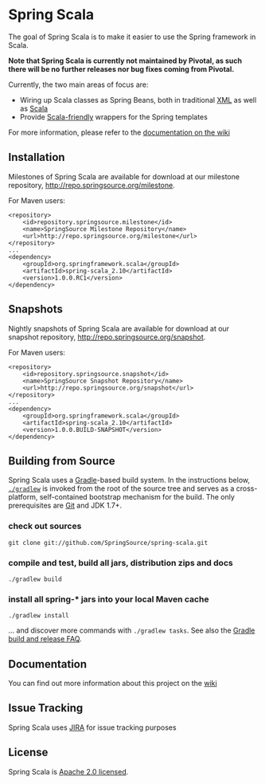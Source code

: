 # Spring Scala

The goal of Spring Scala is to make it easier to use the Spring framework in Scala.

**Note that Spring Scala is currently not maintained by Pivotal, as such there will be no further releases nor bug fixes coming from Pivotal.**

Currently, the two main areas of focus are:

* Wiring up Scala classes as Spring Beans, both in traditional [XML](https://github.com/SpringSource/spring-scala/wiki/Defining-Scala-Beans-in-Spring-XML) as well as [Scala](https://github.com/SpringSource/spring-scala/wiki/Functional-Bean-Configuration)
* Provide [Scala-friendly](https://github.com/SpringSource/spring-scala/wiki/Using-Spring-Templates-in-Scala) wrappers for the Spring templates

For more information, please refer to the [documentation on the wiki](https://github.com/SpringSource/spring-scala/wiki)

## Installation

Milestones of Spring Scala are available for download at our milestone repository, http://repo.springsource.org/milestone.

For Maven users:

    <repository>
        <id>repository.springsource.milestone</id>
        <name>SpringSource Milestone Repository</name>
        <url>http://repo.springsource.org/milestone</url>
    </repository>
    ...
    <dependency>
        <groupId>org.springframework.scala</groupId>
        <artifactId>spring-scala_2.10</artifactId>
        <version>1.0.0.RC1</version>
    </dependency>
    
## Snapshots

Nightly snapshots of Spring Scala are available for download at our snapshot repository, http://repo.springsource.org/snapshot.

For Maven users:

    <repository>
        <id>repository.springsource.snapshot</id>
        <name>SpringSource Snapshot Repository</name>
        <url>http://repo.springsource.org/snapshot</url>
    </repository>
    ...
    <dependency>
        <groupId>org.springframework.scala</groupId>
        <artifactId>spring-scala_2.10</artifactId>
        <version>1.0.0.BUILD-SNAPSHOT</version>
    </dependency>

## Building from Source

Spring Scala uses a [Gradle](http://gradle.org)-based build system.
In the instructions below, [`./gradlew`](http://vimeo.com/34436402) is invoked from the root of the source tree and serves as a cross-platform, self-contained bootstrap mechanism for the build.
The only prerequisites are [Git](http://help.github.com/set-up-git-redirect) and JDK 1.7+.

### check out sources
`git clone git://github.com/SpringSource/spring-scala.git`

### compile and test, build all jars, distribution zips and docs
`./gradlew build`

### install all spring-\* jars into your local Maven cache
`./gradlew install`

... and discover more commands with `./gradlew tasks`. See also the [Gradle build and release FAQ](https://github.com/SpringSource/spring-framework/wiki/Gradle-build-and-release-FAQ).

## Documentation

You can find out more information about this project on the [wiki](https://github.com/SpringSource/spring-scala/wiki)

## Issue Tracking

Spring Scala uses [JIRA](https://jira.springsource.org/browse/SCALA) for issue tracking purposes

## License

Spring Scala is [Apache 2.0 licensed](http://www.apache.org/licenses/LICENSE-2.0.html).
